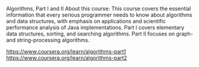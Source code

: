Algorithms, Part I and II
About this course: This course covers the essential information that every serious programmer needs to know about algorithms and data structures, with emphasis on applications and scientific performance analysis of Java implementations. Part I covers elementary data structures, sorting, and searching algorithms. Part II focuses on graph- and string-processing algorithms.


https://www.coursera.org/learn/algorithms-part1
https://www.coursera.org/learn/algorithms-part2
